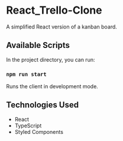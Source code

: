 # React_Trello-Clone

A simplified React version of a kanban board.

## Available Scripts

In the project directory, you can run:

### `npm run start`

Runs the client in development mode.

## Technologies Used

- React
- TypeScript
- Styled Components
